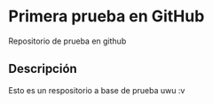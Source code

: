 # Primera prueba en GitHub
Repositorio de prueba en github

## Descripción

Esto es un respositorio a base de prueba uwu :v
